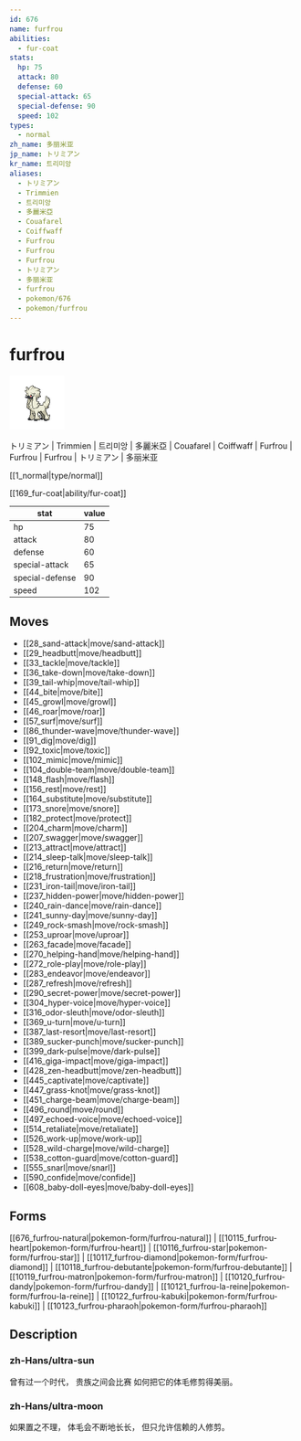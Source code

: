 ```yaml
---
id: 676
name: furfrou
abilities:
  - fur-coat
stats:
  hp: 75
  attack: 80
  defense: 60
  special-attack: 65
  special-defense: 90
  speed: 102
types:
  - normal
zh_name: 多丽米亚
jp_name: トリミアン
kr_name: 트리미앙
aliases:
  - トリミアン
  - Trimmien
  - 트리미앙
  - 多麗米亞
  - Couafarel
  - Coiffwaff
  - Furfrou
  - Furfrou
  - Furfrou
  - トリミアン
  - 多丽米亚
  - furfrou
  - pokemon/676
  - pokemon/furfrou
---
```

# furfrou

![](https://raw.githubusercontent.com/PokeAPI/sprites/master/sprites/pokemon/676.png)

トリミアン | Trimmien | 트리미앙 | 多麗米亞 | Couafarel | Coiffwaff | Furfrou | Furfrou | Furfrou | トリミアン | 多丽米亚

[[1_normal|type/normal]]

[[169_fur-coat|ability/fur-coat]]

|stat|value|
|---|---|
|hp|75|
|attack|80|
|defense|60|
|special-attack|65|
|special-defense|90|
|speed|102|


## Moves

- [[28_sand-attack|move/sand-attack]]
- [[29_headbutt|move/headbutt]]
- [[33_tackle|move/tackle]]
- [[36_take-down|move/take-down]]
- [[39_tail-whip|move/tail-whip]]
- [[44_bite|move/bite]]
- [[45_growl|move/growl]]
- [[46_roar|move/roar]]
- [[57_surf|move/surf]]
- [[86_thunder-wave|move/thunder-wave]]
- [[91_dig|move/dig]]
- [[92_toxic|move/toxic]]
- [[102_mimic|move/mimic]]
- [[104_double-team|move/double-team]]
- [[148_flash|move/flash]]
- [[156_rest|move/rest]]
- [[164_substitute|move/substitute]]
- [[173_snore|move/snore]]
- [[182_protect|move/protect]]
- [[204_charm|move/charm]]
- [[207_swagger|move/swagger]]
- [[213_attract|move/attract]]
- [[214_sleep-talk|move/sleep-talk]]
- [[216_return|move/return]]
- [[218_frustration|move/frustration]]
- [[231_iron-tail|move/iron-tail]]
- [[237_hidden-power|move/hidden-power]]
- [[240_rain-dance|move/rain-dance]]
- [[241_sunny-day|move/sunny-day]]
- [[249_rock-smash|move/rock-smash]]
- [[253_uproar|move/uproar]]
- [[263_facade|move/facade]]
- [[270_helping-hand|move/helping-hand]]
- [[272_role-play|move/role-play]]
- [[283_endeavor|move/endeavor]]
- [[287_refresh|move/refresh]]
- [[290_secret-power|move/secret-power]]
- [[304_hyper-voice|move/hyper-voice]]
- [[316_odor-sleuth|move/odor-sleuth]]
- [[369_u-turn|move/u-turn]]
- [[387_last-resort|move/last-resort]]
- [[389_sucker-punch|move/sucker-punch]]
- [[399_dark-pulse|move/dark-pulse]]
- [[416_giga-impact|move/giga-impact]]
- [[428_zen-headbutt|move/zen-headbutt]]
- [[445_captivate|move/captivate]]
- [[447_grass-knot|move/grass-knot]]
- [[451_charge-beam|move/charge-beam]]
- [[496_round|move/round]]
- [[497_echoed-voice|move/echoed-voice]]
- [[514_retaliate|move/retaliate]]
- [[526_work-up|move/work-up]]
- [[528_wild-charge|move/wild-charge]]
- [[538_cotton-guard|move/cotton-guard]]
- [[555_snarl|move/snarl]]
- [[590_confide|move/confide]]
- [[608_baby-doll-eyes|move/baby-doll-eyes]]

## Forms



[[676_furfrou-natural|pokemon-form/furfrou-natural]] | [[10115_furfrou-heart|pokemon-form/furfrou-heart]] | [[10116_furfrou-star|pokemon-form/furfrou-star]] | [[10117_furfrou-diamond|pokemon-form/furfrou-diamond]] | [[10118_furfrou-debutante|pokemon-form/furfrou-debutante]] | [[10119_furfrou-matron|pokemon-form/furfrou-matron]] | [[10120_furfrou-dandy|pokemon-form/furfrou-dandy]] | [[10121_furfrou-la-reine|pokemon-form/furfrou-la-reine]] | [[10122_furfrou-kabuki|pokemon-form/furfrou-kabuki]] | [[10123_furfrou-pharaoh|pokemon-form/furfrou-pharaoh]]

## Description

### zh-Hans/ultra-sun

曾有过一个时代，
贵族之间会比赛
如何把它的体毛修剪得美丽。

### zh-Hans/ultra-moon

如果置之不理，
体毛会不断地长长，
但只允许信赖的人修剪。

